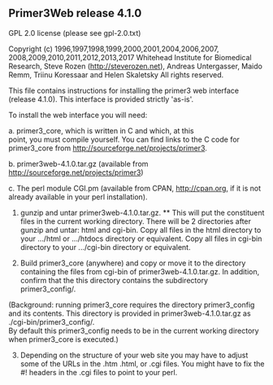 Primer3Web release 4.1.0
-------------------------

GPL 2.0 license (please see gpl-2.0.txt)

Copyright (c) 1996,1997,1998,1999,2000,2001,2004,2006,2007,
              2008,2009,2010,2011,2012,2013,2017
Whitehead Institute for Biomedical Research, Steve Rozen
(http://steverozen.net), Andreas Untergasser, Maido Remm, Triinu Koressaar and Helen Skaletsky
All rights reserved.

This file contains instructions for installing the
primer3 web interface (release 4.1.0).  This interface
is provided strictly 'as-is'.

To install the web interface you will need:

a. primer3_core, which is written in C and which, at this  
point, you must compile yourself. You can find links
to the C code for primer3_core from 
http://sourceforge.net/projects/primer3.

b. primer3web-4.1.0.tar.gz (available 
from http://sourceforge.net/projects/primer3)

c. The perl module CGI.pm (available from CPAN,
http://cpan.org, if it is not already available
in your perl installation).

1. gunzip and untar primer3web-4.1.0.tar.gz.
** This will put the constituent files in
the current working directory.
There will be 2 directories after gunzip and untar: 
html and cgi-bin.
Copy all files in the html directory to your .../html or 
.../htdocs directory or equivalent.
Copy all files in cgi-bin directory to your .../cgi-bin
directory or equivalent.

2. Build primer3_core (anywhere) and copy or move it to
the directory containing the files from cgi-bin of
primer3web-4.1.0.tar.gz.  In addition,
confirm that the this directory contains the 
subdirectory primer3_config/.

(Background: running primer3_core requires the
directory primer3_config and its contents. This 
directory is provided in 
primer3web-4.1.0.tar.gz as ./cgi-bin/primer3_config/.  
By default this primer3_config
needs to be in the current working directory when 
primer3_core is executed.)

3. Depending on the structure of your web site you may
have to adjust some of the URLs in the .htm
.html, or .cgi files.  You might have to fix the #!
headers in the .cgi files to point to your perl.

